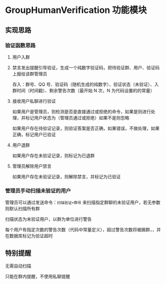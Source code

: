 # GroupHumanVerification 功能模块

## 实现思路

### 验证函数思路

1. 用户入群

2. 禁言发出提醒引导验证，生成一个纯数字验证码，把待验证群、用户、验证码上报给该群管理员

   存入：群号、QQ 号、验证码（随机生成的纯数字）、验证状态（未验证）、入群时间（时间戳）、剩余警告次数（最开始 N 次，N 为代码设置的的常量）

3. 接收用户私聊进行验证

   如果用户是管理员，则检测是否是直接通过或拒绝的命令，如果是则进行处理，并标记用户状态为（管理员通过或拒绝）如果不是则忽略

   如果用户存在待验证记录，则验证答案是否正确，如果错误，不做处理，如果正确，标记用户已验证

4. 用户退群

   如果用户存在未验证记录，则标记为已退群

5. 管理员解除用户禁言

   如果用户存在未验证记录，则解除禁言，并标记为已验证

### 管理员手动扫描未验证的用户

管理员可以通过发送命令：`扫描验证+群号` 来扫描指定群聊的未验证用户，若无参数则默认扫描所有群

扫描状态为未验证用户，以群为单位进行警告

每个用户有指定次数的警告次数（代码中常量定义），超过警告次数将被踢群，，并在数据库标记为验证超时

## 特别提醒

无需自动扫描

只能在群内提醒，不使用私聊提醒
